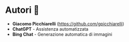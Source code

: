 ﻿# Autori 🚀

- **Giacomo Picchiarelli** (https://github.com/gpicchiarelli)
- **ChatGPT** - Assistenza automatizzata
- **Bing Chat** - Generazione automatica di immagini